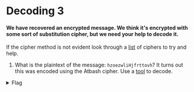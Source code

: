 #  Decoding 3

#### We have recovered an encrypted message. We think it's encrypted with some sort of substitution cipher, but we need your help to decode it.

If the cipher method is not evident look through a [list](http://www.practicalcryptography.com/ciphers/substitution-category/) of ciphers to try and help.

1. What is the plaintext of the message: `hzoezwliHjfrttovh`?
It turns out this was encoded using the Atbash cipher. Use a [tool](http://rumkin.com/tools/cipher/atbash.php) to decode.


<details>
   <summary>Flag</summary>
    `salvadorSquiggles`
</details>

